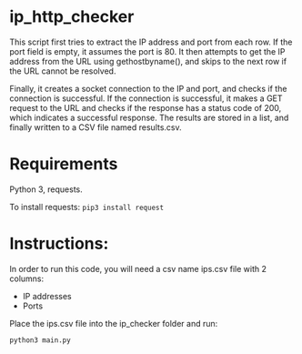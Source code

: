 # ip_http_checker

This script first tries to extract the IP address and port from each row.
If the port field is empty, it assumes the port is 80.
It then attempts to get the IP address from the URL using gethostbyname(), and skips to the next row if the URL cannot be resolved.

Finally, it creates a socket connection to the IP and port, and checks if the connection is successful.
If the connection is successful, it makes a GET request to the URL and checks if the response has a status code of 200, which indicates a successful response. The results are stored in a list, and finally written to a CSV file named results.csv.
 
# Requirements

Python 3, requests.

To install requests: 
```pip3 install request```

# Instructions:

In order to run this code, you will need a csv name ips.csv file with 2 columns:
- IP addresses
- Ports

Place the ips.csv file into the ip_checker folder and run:
``````
python3 main.py
``````